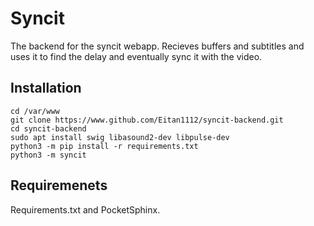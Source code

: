 # Syncit
The backend for the syncit webapp. Recieves buffers and subtitles and uses it to find the delay and eventually sync it with the video.

## Installation
```
cd /var/www
git clone https://www.github.com/Eitan1112/syncit-backend.git
cd syncit-backend
sudo apt install swig libasound2-dev libpulse-dev
python3 -m pip install -r requirements.txt
python3 -m syncit
```

## Requiremenets
Requirements.txt and PocketSphinx.